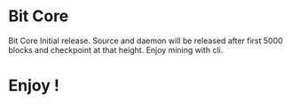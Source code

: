 # Bit Core
Bit Core Initial release.
Source and daemon will be released after first 5000 blocks and checkpoint at that height.
Enjoy mining with cli. 
# Enjoy !
